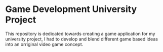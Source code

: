 # Game Development University Project

This repository is dedicated towards creating a game application for my university project, I had to develop and blend different game based ideas into an orriginal video game concept. 
